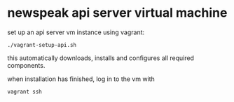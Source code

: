 newspeak api server virtual machine
===================================

set up an api server vm instance using vagrant:

    ./vagrant-setup-api.sh

this automatically downloads, installs and configures all required components.

when installation has finished, log in to the vm with

    vagrant ssh
